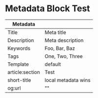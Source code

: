 # Metadata Block Test



|Metadata||
|-|-|
|Title|Meta title|
|Description|Meta description|
|Keywords|Foo, Bar, Baz|
|Tags|One, Two, Three|
|Template|default|
|article:section|Test|
|short-title|local metadata wins|
|og:url|""|
